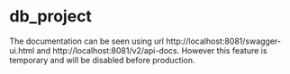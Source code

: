 # db_project
The documentation can be seen using url http://localhost:8081/swagger-ui.html and http://localhost:8081/v2/api-docs.
However this feature is temporary and will be disabled before production.
